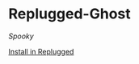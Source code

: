 # Replugged-Ghost
*Spooky*

[Install in Replugged](https://replugged.dev/install?identifier=lisekilis/Replugged-Ghost&source=github)
